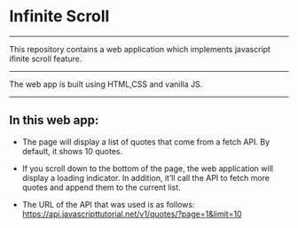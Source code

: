  # Infinite Scroll
 ***
 This repository contains a web application which implements javascript ifinite scroll feature.
 ***
 The web app is built using HTML,CSS and vanilla JS.
 ***
## In this web app:

- The page will display a list of quotes that come from a fetch API. By default, it shows 10 quotes.

- If you scroll down to the bottom of the page, the web application will display a loading indicator. In addition, it’ll call the API to fetch more quotes and append them to the current list.

- The URL of the API that was used is as follows: https://api.javascripttutorial.net/v1/quotes/?page=1&limit=10
